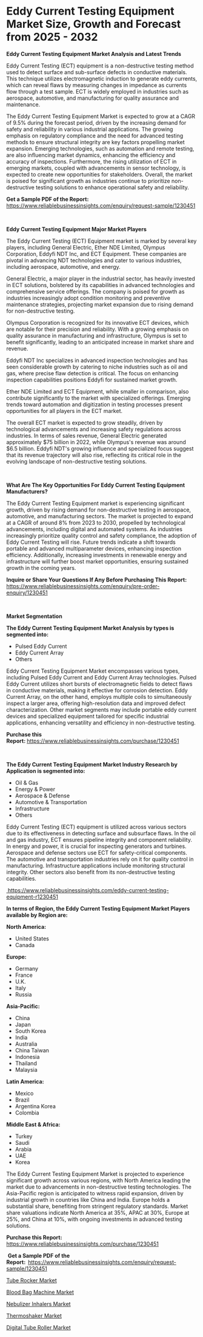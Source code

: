 <p><h1>Eddy Current Testing Equipment Market Size, Growth and Forecast from 2025 - 2032</h1></p><p><strong>Eddy Current Testing Equipment Market Analysis and Latest Trends</strong></p>
<p><p>Eddy Current Testing (ECT) equipment is a non-destructive testing method used to detect surface and sub-surface defects in conductive materials. This technique utilizes electromagnetic induction to generate eddy currents, which can reveal flaws by measuring changes in impedance as currents flow through a test sample. ECT is widely employed in industries such as aerospace, automotive, and manufacturing for quality assurance and maintenance.</p><p>The Eddy Current Testing Equipment Market is expected to grow at a CAGR of 9.5% during the forecast period, driven by the increasing demand for safety and reliability in various industrial applications. The growing emphasis on regulatory compliance and the need for advanced testing methods to ensure structural integrity are key factors propelling market expansion. Emerging technologies, such as automation and remote testing, are also influencing market dynamics, enhancing the efficiency and accuracy of inspections. Furthermore, the rising utilization of ECT in emerging markets, coupled with advancements in sensor technology, is expected to create new opportunities for stakeholders. Overall, the market is poised for significant growth as industries continue to prioritize non-destructive testing solutions to enhance operational safety and reliability.</p></p>
<p><strong>Get a Sample PDF of the Report:&nbsp;</strong> <a href="https://www.reliablebusinessinsights.com/enquiry/request-sample/1230451?utm_campaign=3347&utm_medium=2&utm_source=Github&utm_content=ia&utm_term=09042025&utm_id=eddy-current-testing-equipment">https://www.reliablebusinessinsights.com/enquiry/request-sample/1230451</a></p>
<p>&nbsp;</p>
<p><strong>Eddy Current Testing Equipment Major Market Players</strong></p>
<p><p>The Eddy Current Testing (ECT) Equipment market is marked by several key players, including General Electric, Ether NDE Limited, Olympus Corporation, Eddyfi NDT Inc, and ECT Equipment. These companies are pivotal in advancing NDT technologies and cater to various industries, including aerospace, automotive, and energy.</p><p>General Electric, a major player in the industrial sector, has heavily invested in ECT solutions, bolstered by its capabilities in advanced technologies and comprehensive service offerings. The company is poised for growth as industries increasingly adopt condition monitoring and preventive maintenance strategies, projecting market expansion due to rising demand for non-destructive testing.</p><p>Olympus Corporation is recognized for its innovative ECT devices, which are notable for their precision and reliability. With a growing emphasis on quality assurance in manufacturing and infrastructure, Olympus is set to benefit significantly, leading to an anticipated increase in market share and revenue.</p><p>Eddyfi NDT Inc specializes in advanced inspection technologies and has seen considerable growth by catering to niche industries such as oil and gas, where precise flaw detection is critical. The focus on enhancing inspection capabilities positions Eddyfi for sustained market growth.</p><p>Ether NDE Limited and ECT Equipment, while smaller in comparison, also contribute significantly to the market with specialized offerings. Emerging trends toward automation and digitization in testing processes present opportunities for all players in the ECT market.</p><p>The overall ECT market is expected to grow steadily, driven by technological advancements and increasing safety regulations across industries. In terms of sales revenue, General Electric generated approximately $75 billion in 2022, while Olympus's revenue was around $6.5 billion. Eddyfi NDT's growing influence and specialized focus suggest that its revenue trajectory will also rise, reflecting its critical role in the evolving landscape of non-destructive testing solutions.</p></p>
<p>&nbsp;</p>
<p><strong>What Are The Key Opportunities For Eddy Current Testing Equipment Manufacturers?</strong></p>
<p><p>The Eddy Current Testing Equipment market is experiencing significant growth, driven by rising demand for non-destructive testing in aerospace, automotive, and manufacturing sectors. The market is projected to expand at a CAGR of around 8% from 2023 to 2030, propelled by technological advancements, including digital and automated systems. As industries increasingly prioritize quality control and safety compliance, the adoption of Eddy Current Testing will rise. Future trends indicate a shift towards portable and advanced multiparameter devices, enhancing inspection efficiency. Additionally, increasing investments in renewable energy and infrastructure will further boost market opportunities, ensuring sustained growth in the coming years.</p></p>
<p><strong>Inquire or Share Your Questions If Any Before Purchasing This Report:</strong> <a href="https://www.reliablebusinessinsights.com/enquiry/pre-order-enquiry/1230451?utm_campaign=3347&utm_medium=2&utm_source=Github&utm_content=ia&utm_term=09042025&utm_id=eddy-current-testing-equipment">https://www.reliablebusinessinsights.com/enquiry/pre-order-enquiry/1230451</a></p>
<p>&nbsp;</p>
<p><strong>Market Segmentation</strong></p>
<p><strong>The Eddy Current Testing Equipment Market Analysis by types is segmented into:</strong></p>
<p><ul><li>Pulsed Eddy Current</li><li>Eddy Current Array</li><li>Others</li></ul></p>
<p><p>Eddy Current Testing Equipment Market encompasses various types, including Pulsed Eddy Current and Eddy Current Array technologies. Pulsed Eddy Current utilizes short bursts of electromagnetic fields to detect flaws in conductive materials, making it effective for corrosion detection. Eddy Current Array, on the other hand, employs multiple coils to simultaneously inspect a larger area, offering high-resolution data and improved defect characterization. Other market segments may include portable eddy current devices and specialized equipment tailored for specific industrial applications, enhancing versatility and efficiency in non-destructive testing.</p></p>
<p><strong>Purchase this Report:&nbsp;</strong><a href="https://www.reliablebusinessinsights.com/purchase/1230451?utm_campaign=3347&utm_medium=2&utm_source=Github&utm_content=ia&utm_term=09042025&utm_id=eddy-current-testing-equipment">https://www.reliablebusinessinsights.com/purchase/1230451</a></p>
<p>&nbsp;</p>
<p><strong>The Eddy Current Testing Equipment Market Industry Research by Application is segmented into:</strong></p>
<p><ul><li>Oil & Gas</li><li>Energy & Power</li><li>Aerospace & Defense</li><li>Automotive & Transportation</li><li>Infrastructure</li><li>Others</li></ul></p>
<p><p>Eddy Current Testing (ECT) equipment is utilized across various sectors due to its effectiveness in detecting surface and subsurface flaws. In the oil and gas industry, ECT ensures pipeline integrity and component reliability. In energy and power, it is crucial for inspecting generators and turbines. Aerospace and defense sectors use ECT for safety-critical components. The automotive and transportation industries rely on it for quality control in manufacturing. Infrastructure applications include monitoring structural integrity. Other sectors also benefit from its non-destructive testing capabilities.</p></p>
<p><a href="https://www.reliablebusinessinsights.com/eddy-current-testing-equipment-r1230451?utm_campaign=3347&utm_medium=2&utm_source=Github&utm_content=ia&utm_term=09042025&utm_id=eddy-current-testing-equipment">&nbsp;https://www.reliablebusinessinsights.com/eddy-current-testing-equipment-r1230451</a></p>
<p><strong>In terms of Region, the Eddy Current Testing Equipment Market Players available by Region are:</strong></p>
<p>
    <p> <strong> North America: </strong>
        <ul>
            <li>United States</li>
            <li>Canada</li>
        </ul>
        </p> 
    <p> <strong> Europe: </strong>
        <ul>
            <li>Germany</li>
            <li>France</li>
            <li>U.K.</li>
            <li>Italy</li>
            <li>Russia</li>
        </ul>
        </p> 
    <p> <strong> Asia-Pacific: </strong>
        <ul>
            <li>China</li>
            <li>Japan</li>
            <li>South Korea</li>
            <li>India</li>
            <li>Australia</li>
            <li>China Taiwan</li>
            <li>Indonesia</li>
            <li>Thailand</li>
            <li>Malaysia</li>
        </ul>
        </p> 
    <p> <strong> Latin America: </strong>
        <ul>
            <li>Mexico</li>
            <li>Brazil</li>
            <li>Argentina Korea</li>
            <li>Colombia</li>
        </ul>
        </p> 
    <p> <strong> Middle East & Africa: </strong>
        <ul>
            <li>Turkey</li>
            <li>Saudi</li>
            <li>Arabia</li>
            <li>UAE</li>
            <li>Korea</li>
        </ul>
    </p>
    </p>
<p><p>The Eddy Current Testing Equipment Market is projected to experience significant growth across various regions, with North America leading the market due to advancements in non-destructive testing technologies. The Asia-Pacific region is anticipated to witness rapid expansion, driven by industrial growth in countries like China and India. Europe holds a substantial share, benefiting from stringent regulatory standards. Market share valuations indicate North America at 35%, APAC at 30%, Europe at 25%, and China at 10%, with ongoing investments in advanced testing solutions.</p></p>
<p><strong>Purchase this Report: </strong><a href="https://www.reliablebusinessinsights.com/purchase/1230451?utm_campaign=3347&utm_medium=2&utm_source=Github&utm_content=ia&utm_term=09042025&utm_id=eddy-current-testing-equipment">https://www.reliablebusinessinsights.com/purchase/1230451</a></p>
<p>&nbsp;<strong>Get a Sample PDF of the Report:&nbsp;&nbsp;</strong><a href="https://www.reliablebusinessinsights.com/enquiry/request-sample/1230451?utm_campaign=3347&utm_medium=2&utm_source=Github&utm_content=ia&utm_term=09042025&utm_id=eddy-current-testing-equipment">https://www.reliablebusinessinsights.com/enquiry/request-sample/1230451</a></p>
<p><strong></strong></p>
<p><p><a href="https://www.linkedin.com/pulse/tube-rocker-market-industry-trends-forecast-period-from-ccrvc?utm_campaign=3347&utm_medium=2&utm_source=Github&utm_content=ia&utm_term=09042025&utm_id=eddy-current-testing-equipment">Tube Rocker Market</a></p><p><a href="https://www.linkedin.com/pulse/unlocking-growth-potential-strategic-analysis-blood-wxuie?utm_campaign=3347&utm_medium=2&utm_source=Github&utm_content=ia&utm_term=09042025&utm_id=eddy-current-testing-equipment">Blood Bag Machine Market</a></p><p><a href="https://www.linkedin.com/pulse/forecasting-future-nebulizer-inhalers-market-size-projected-woaae?utm_campaign=3347&utm_medium=2&utm_source=Github&utm_content=ia&utm_term=09042025&utm_id=eddy-current-testing-equipment">Nebulizer Inhalers Market</a></p><p><a href="https://www.linkedin.com/pulse/comprehensive-thermoshaker-market-size-growing-cagr-143-zcudc?utm_campaign=3347&utm_medium=2&utm_source=Github&utm_content=ia&utm_term=09042025&utm_id=eddy-current-testing-equipment">Thermoshaker Market</a></p><p><a href="https://www.linkedin.com/pulse/forecast-of68-cagr-study-digital-tube-roller-market-analysis-e7bdc?utm_campaign=3347&utm_medium=2&utm_source=Github&utm_content=ia&utm_term=09042025&utm_id=eddy-current-testing-equipment">Digital Tube Roller Market</a></p></p>